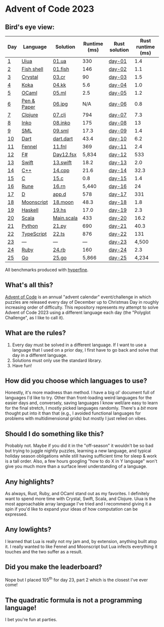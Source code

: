 # Advent of Code 2023

## Bird's eye view:

| Day  | Language      | Solution                                              | Runtime (ms) | Rust solution                      | Rust runtime (ms) |
| ---- | ------------- | ----------------------------------------------------- | ------------ | ---------------------------------- | ------------------|
| [1]  | [Uiua]        | [01.ua](day-01/uiua/01.ua)                            | 330          | [day-01](day-01/rust/src/main.rs)  | 1.4               |
| [2]  | [Fish shell]  | [01.fish](day-02/fish/02.fish)                        | 146          | [day-02](day-02/rust/src/main.rs)  | 1.1               |
| [3]  | [Crystal]     | [03.cr](day-03/crystal/03.cr)                         | 90           | [day-03](day-03/rust/src/main.rs)  | 1.5               |
| [4]  | [Koka]        | [04.kk](day-04/koka/04.kk)                            | 5.6          | [day-04](day-04/rust/src/main.rs)  | 1.0               |
| [5]  | [OCaml]       | [05.ml](day-05/ocaml/05.ml)                           | 2.5          | [day-05](day-05/rust/src/main.rs)  | 1.2               |
| [6]  | [Pen & Paper] | [06.jpg](day-06/pen-and-paper/06.jpg)                 | N/A          | [day-06](day-06/rust/src/main.rs)  | 0.8               |
| [7]  | [Clojure]     | [07.clj](day-07/clojure/07.clj)                       | 794          | [day-07](day-07/rust/src/main.rs)  | 7.3               |
| [8]  | [Inko]        | [08.inko](day-08/inko/08.inko)                        | 175          | [day-08](day-08/rust/src/main.rs)  | 13                |
| [9]  | [SML]         | [09.sml](day-09/sml/09.sml)                           | 17.3         | [day-09](day-09/rust/src/main.rs)  | 1.4               |
| [10] | [Dart]        | [dart.dart](day-10/dart/bin/dart.dart)                | 43.4         | [day-10](day-10/rust/src/main.rs)  | 6.2               |
| [11] | [Fennel]      | [11.fnl](day-11/fennel/11.fnl)                        | 369          | [day-11](day-11/rust/src/main.rs)  | 2.4               |
| [12] | [F#]          | [Day12.fsx](day-12/fsharp/Day12.fsx)                  | 5,834        | [day-12](day-12/rust/src/main.rs)  | 533               |
| [13] | [Swift]       | [13.swift](day-13/swift/13.swift)                     | 18.2         | [day-13](day-13/rust/src/main.rs)  | 2.0               |
| [14] | [C++]         | [14.cpp](day-14/cpp/14.cpp)                           | 21.6         | [day-14](day-14/rust/src/main.rs)  | 32.3              |
| [15] | [C]           | [15.c](day-15/c/15.c)                                 | 0.8          | [day-15](day-15/rust/src/main.rs)  | 1.4               |
| [16] | [Rune]        | [16.rn](day-16/rune/16.rn)                            | 5,440        | [day-16](day-16/rust/src/main.rs)  | 24                |
| [17] | [D]           | [app.d](day-17/d/source/app.d)                        | 578          | [day-17](day-17/rust/src/main.rs)  | 331               |
| [18] | [Moonscript]  | [18.moon](day-18/moonscript/18.moon)                  | 48.3         | [day-18](day-18/rust/src/main.rs)  | 1.8               |
| [19] | [Haskell]     | [19.hs](day-19/haskell/19.hs)                         | 17.0         | [day-19](day-19/rust/src/main.rs)  | 2.3               |
| [20] | [Scala]       | [Main.scala](day-20/scala/src/main/scala/Main.scala)  | 433          | [day-20](day-20/rust/src/main.rs)  | 16.2              |
| [21] | [Python]      | [21.py](day-21/python/21.py)                          | 690          | [day-21](day-21/rust/src/main.rs)  | 40.3              |
| [22] | [TypeScript]  | [22.ts](day-22/typescript/22.ts)                      | 876          | [day-22](day-22/rust/src/main.rs)  | 131               |
| [23] | —             | —                                                     | —            | [day-23](day-23/rust/src/main.rs)  | 4,500             |
| [24] | [Ruby]        | [24.rb](day-24/ruby/24.rb)                            | 160          | [day-24](day-24/rust/src/main.rs)  | 2.3               |
| [25] | [Go]          | [25.go](day-25/go/25.go)                              | 5,866        | [day-25](day-25/rust/src/main.rs)  | 4,234             |

All benchmarks produced with [hyperfine](https://github.com/sharkdp/hyperfine).

## What's all this?

[Advent of Code](https://adventofcode.com) is an annual "advent calendar"
event/challenge in which puzzles are released every day of December up to
Christmas Day in roughly increasing order of difficulty. This repository
represents my attempt to solve Advent of Code 2023 using a different language
each day (the "Polyglot Challenge", as I like to call it).

## What are the rules?

1. Every day must be solved in a different language. If I want to use a
   language that I used on a prior day, I first have to go back and solve that
   day in a different language.
2. Solutions must only use the standard library.
3. Have fun!

## How did you choose which languages to use?

Honestly, it's more madness than method. I have a big ol' document full of
languages I'd like to try. Other than front-loading weird languages for the
easier days and, conversely, saving languages I know well/are easy to learn for
the final stretch, I mostly picked languages randomly. There's a *bit* more
thought put into it than that (e.g., I avoided functional languages for
problems with multidimensional grids) but mostly I just relied on vibes.

## Should I do something like this?

Probably not. Maybe if you did it in the "off-season" it wouldn't be so bad but
trying to juggle nightly puzzles, learning a new language, and typical holiday
season obligations while still having sufficient time for sleep & work is a
tall order. Also, a few hours googling "how to do X in Y language" won't give
you much more than a surface level understanding of a language.

## Any highlights?

As always, Rust, Ruby, and OCaml stand out as my favorites. I definitely want
to spend more time with Crystal, Swift, Scala, and Clojure. Uiua is the most
approachable array language I've tried and I recommend giving it a spin if
you'd like to expand your ideas of how computation can be expressed.

## Any lowlights?

I learned that Lua is really not my jam and, by extension, anything built atop
it. I really wanted to like Fennel and Moonscript but Lua infects everything it
touches and the two suffer as a result.

## Did you make the leaderboard?

Nope but I placed 105<sup>th</sup> for day 23, part 2 which is the closest I've ever come!

## The quadratic formula is not a programming language!

I bet you're fun at parties.

[Uiua]: https://www.uiua.org/
[Fish shell]: https://fishshell.com/
[Crystal]: https://crystal-lang.org/
[Koka]: https://koka-lang.github.io/
[OCaml]: https://ocaml.org/
[Pen & Paper]: https://en.wikipedia.org/wiki/Quadratic_formula
[Clojure]: https://clojure.org/
[Inko]: https://inko-lang.org/
[SML]: https://en.wikipedia.org/wiki/Standard_ML
[Dart]: https://dart.dev/
[Fennel]: https://fennel-lang.org/
[F#]: https://fsharp.org/
[Swift]: https://www.swift.org/
[C++]: https://isocpp.org/
[C]: https://en.wikipedia.org/wiki/C_(programming_language)
[Rune]: https://rune-rs.github.io/
[D]: https://dlang.org/
[Moonscript]: https://moonscript.org/
[Haskell]: https://www.haskell.org/
[Scala]: https://www.scala-lang.org/
[Python]: https://www.python.org/
[TypeScript]: https://www.typescriptlang.org/
[Ruby]: https://www.ruby-lang.org/
[Go]: https://go.dev/

[1]: https://adventofcode.com/2023/day/1
[2]: https://adventofcode.com/2023/day/2
[3]: https://adventofcode.com/2023/day/3
[4]: https://adventofcode.com/2023/day/4
[5]: https://adventofcode.com/2023/day/5
[6]: https://adventofcode.com/2023/day/6
[7]: https://adventofcode.com/2023/day/7
[8]: https://adventofcode.com/2023/day/8
[9]: https://adventofcode.com/2023/day/9
[10]: https://adventofcode.com/2023/day/10
[11]: https://adventofcode.com/2023/day/11
[12]: https://adventofcode.com/2023/day/12
[13]: https://adventofcode.com/2023/day/13
[14]: https://adventofcode.com/2023/day/14
[15]: https://adventofcode.com/2023/day/15
[16]: https://adventofcode.com/2023/day/16
[17]: https://adventofcode.com/2023/day/17
[18]: https://adventofcode.com/2023/day/18
[19]: https://adventofcode.com/2023/day/19
[20]: https://adventofcode.com/2023/day/20
[21]: https://adventofcode.com/2023/day/21
[22]: https://adventofcode.com/2023/day/22
[23]: https://adventofcode.com/2023/day/23
[24]: https://adventofcode.com/2023/day/24
[25]: https://adventofcode.com/2023/day/25
